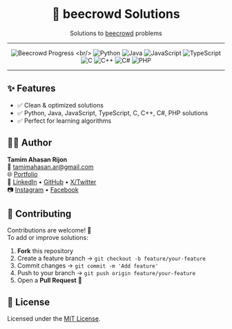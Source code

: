 <div align="center">
  <h1>🐝 beecrowd Solutions</h1>
  
  Solutions to [beecrowd](https://www.beecrowd.com.br/judge/en) problems
  
  ---
  
  ![Beecrowd Progress](https://img.shields.io/badge/Solved-110%2F2411%20(4.56%25)-323232?style=flat-square)
  <br/>
  ![Python](https://img.shields.io/badge/Python%203-104%20solutions-60A4FB?style=flat-square&logo=python)
  ![Java](https://img.shields.io/badge/Java-23%20solutions-4298E2?style=flat-square&logo=java)
  ![JavaScript](https://img.shields.io/badge/JavaScript-2%20solutions-F7DF1E?style=flat-square&logo=javascript)
  ![TypeScript](https://img.shields.io/badge/TypeScript-0%20solutions-3178C6?style=flat-square&logo=typescript)
  <br/>
  ![C](https://img.shields.io/badge/C-0%20solutions-555555?style=flat-square&logo=c)
  ![C++](https://img.shields.io/badge/C%2B%2B-1%20solutions-00599C?style=flat-square&logo=cplusplus)
  ![C#](https://img.shields.io/badge/C%23-0%20solutions-9B4F96?style=flat-square&logo=csharp)
  ![PHP](https://img.shields.io/badge/PHP-0%20solutions-777BB4?style=flat-square&logo=php)
  
  ---
</div>

## ✨ Features
- ✅ Clean & optimized solutions
- ✅ Python, Java, JavaScript, TypeScript, C, C++, C#, PHP solutions
- ✅ Perfect for learning algorithms

## 👨‍💻 Author
**Tamim Ahasan Rijon**  
📧 [tamimahasan.ar@gmail.com](mailto:tamimahasan.ar@gmail.com)  
🌐 [Portfolio](https://tamim-ar.netlify.app/)  
🔗 [LinkedIn](https://www.linkedin.com/in/tamim-ar/) • [GitHub](https://github.com/tamim-ar) • [X/Twitter](https://x.com/tamim__ahasan)  
📷 [Instagram](https://www.instagram.com/tamim__ahasan/) • [Facebook](https://www.facebook.com/hellotamim/)

## 🤝 Contributing
Contributions are welcome! 🚀  
To add or improve solutions:
1. **Fork** this repository  
2. Create a feature branch → `git checkout -b feature/your-feature`  
3. Commit changes → `git commit -m 'Add feature'`  
4. Push to your branch → `git push origin feature/your-feature`  
5. Open a **Pull Request** 🎯

## 📜 License
Licensed under the [MIT License](./LICENSE).
